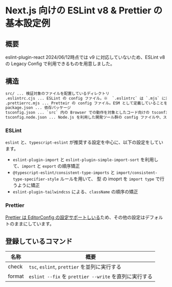# Next.js 向けの ESLint v8 & Prettier の基本設定例

## 概要

eslint-plugin-react 2024/06/12時点では v9 に対応していないため、ESLint v8 の Legacy Config で利用できるものを用意しました。

## 構造

```txt
src/ ... 検証対象のファイルを配置しているディレクトリ
.eslintrc.cjs ... ESLint の config ファイル。※  `.eslintrc` は `.mjs` に対応していないため `.cjs` で定義
.prettierrc.mjs ... Pretteir の config ファイル。ESM として定義していることを明示的に示すために `.mjs` としています。
package.json ... 依存パッケージ
tsconfig.json ... `src` 内の Browser での動作を対象としたコード向けの tsconfig
tsconfig.node.json ... Node.js を利用した開発ツール群の config ファイルや、スクリプト向けの tsconfig
```

### ESLint

`eslint` と、`typescript-eslint` が推奨する設定を中心に、以下の設定をしています。

- `eslint-plugin-import` と `eslint-plugin-simple-import-sort` を利用して、`import` と `export` の順序矯正
- `@typescript-eslint/consistent-type-imports` と `import/consistent-type-specifier-style` ルールを用いて、 型 の imoprt を `import type` で行うように矯正
- `eslint-plugin-tailwindcss` による、`className` の順序の矯正

### Prettier

[Prettier は EditorConfig の設定サポートしいる](https://prettier.io/docs/en/configuration.html#editorconfig)ため、その他の設定はデフォルトのままにしています。

## 登録しているコマンド

| 名称   | 概要                                                  |
| ------ | ----------------------------------------------------- |
| check  | `tsc`, `eslint`, `prettier` を並列に実行する          |
| format | `eslint --fix` を `prettier --write` を直列に実行する |
